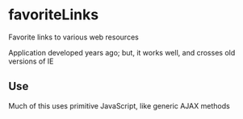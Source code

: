 # favoriteLinks
Favorite links to various web resources
 
<p>Application developed years ago; but, it works well, and crosses old versions of IE</p>

<h2>Use</h2>
<p>Much of this uses primitive JavaScript, like generic AJAX methods</p>



 

 
